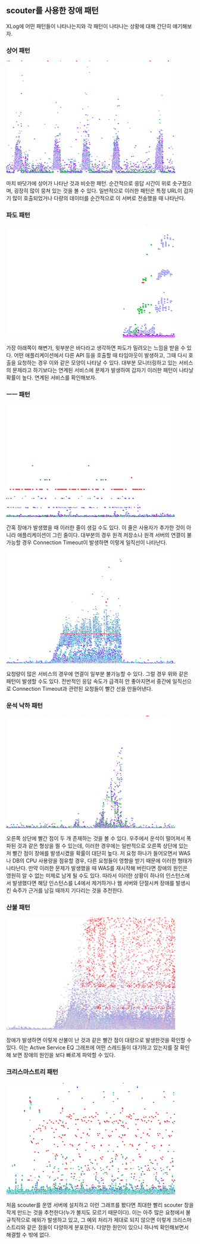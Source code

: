 ## scouter를 사용한 장애 패턴

XLog에 어떤 패턴들이 나타나는지와 각 패턴이 나타나는 상황에 대해 간단히 얘기해보자.



### 상어 패턴

![img](https://github.com/quick-starters/performance-monitoring/blob/main/scouter/images/%EC%83%81%EC%96%B4%ED%8C%A8%ED%84%B4.png)

마치 바닷가에 상어가 나타난 것과 비슷한 패턴. 순간적으로 응답 시간이 위로 솟구쳤으며, 굉장히 많이 뭉쳐 있는 것을 볼 수 있다. 일반적으로 이러한 패턴은 특정 URL이 갑자기 많이 호출되었거나 다량의 데이터를 순간적으로 이 서버로 전송했을 때 나타난다.



### 파도 패턴

![image-20211026170202149](https://github.com/quick-starters/performance-monitoring/blob/main/scouter/images/%ED%8C%8C%EB%8F%84%ED%8C%A8%ED%84%B4.png)

가장 아래쪽이 해변가, 윗부분은 바다라고 생각하면 파도가 밀려오는 느낌을 받을 수 있다. 어떤 애플리케이션에서 다른 API 등을 호출할 때 타임아웃이 발생하고, 그때 다시 호출을 요청하는 경우 이와 같은 모양이 나타날 수 있다. 대부분 모니터링하고 있는 서비스의 문제라고 하기보다는 연계된 서비스에 문제가 발생하여 갑자기 이러한 패턴이 나타날 확률이 높다. 연계된 서비스를 확인해보자.



### ㅡㅡ 패턴

![img](https://github.com/quick-starters/performance-monitoring/blob/main/scouter/images/%E3%85%A1%E3%85%A1%ED%8C%A8%ED%84%B4.png)

간혹 장애가 발생했을 때 이러한 줄이 생길 수도 있다. 이 줄은 사용자가 추가한 것이 아니라 애플리케이션이 그린 줄이다. 대부분의 경우 원격 저장소나 원격 서버의 연결이 불가능할 경우 Connection Timeout이 발생하면 이렇게 일직선이 나타난다.



![image-20211026191812162](https://github.com/quick-starters/performance-monitoring/blob/main/scouter/images/%EC%9D%BC%EC%9E%90%ED%8C%A8%ED%84%B42.png)

요청량이 많은 서비스의 경우에 연결이 일부분 불가능할 수 있다. 그럴 경우 위와 같은 패턴이 발생할 수도 있다. 전반적인 응답 속도가 급격히 안 좋아지면서 중간에 일직선으로 Connection Timeout과 관련된 요청들이 빨간 선을 만들어낸다.



### 운석 낙하 패턴

![img](https://github.com/quick-starters/performance-monitoring/blob/main/scouter/images/%EC%9A%B4%EC%84%9D%EB%82%99%ED%95%98%ED%8C%A8%ED%84%B4.png)

오른쪽 상단에 빨간 점이 두 개 존재하는 것을 볼 수 있다. 우주에서 운석이 떨어져서 폭파된 것과 같은 형상을 띌 수 있는데, 이러한 경우에는 일반적으로 오른쪽 상단에 있는 저 빨간 점이 장애를 발생시켰을 확률이 대단히 높다. 저 요청 하나가 들어오면서 WAS나 DB의 CPU 사용량을 점유할 경우, 다른 요청들이 영향을 받기 때문에 이러한 형태가 나타난다. 만약 이러한 문제가 발생했을 때 WAS를 재시작해 버린다면 장애의 원인은 영원히 알 수 없는 미제로 남게 될 수도 있다. 따라서 이러한 상황이 하나의 인스턴스에서 발생했다면 해당 인스턴스를 L4에서 제거하거나 웹 서버와 단절시켜 장애를 발생시킨 숙주가 근거를 남길 때까지 기다리는 것을 추천한다.



### 산불 패턴

![image-20211026192023646](https://github.com/quick-starters/performance-monitoring/blob/main/scouter/images/%EC%82%B0%EB%B6%88%ED%8C%A8%ED%84%B4.png)

장애가 발생하면 이렇게 산불이 난 것과 같은 빨간 점이 대량으로 발생한것을 확인할 수 있다. 이는 Active Service EQ 그래프에 어떤 스레드들이 대기하고 있는지를 잘 확인해 보면 장애의 원인을 보다 빠르게 파악할 수 있다.



### 크리스마스트리 패턴

![img](https://github.com/quick-starters/performance-monitoring/blob/main/scouter/images/%ED%81%AC%EB%A6%AC%EC%8A%A4%EB%A7%88%EC%8A%A4%ED%8A%B8%EB%A6%AC%ED%8C%A8%ED%84%B4.png)

처음 scouter를 운영 서버에 설치하고 이런 그래프를 봤다면 최대한 빨리 scouter 창을 작게 만드는 것을 추천한다(누가 볼지도 모르기 때문이다). 이는 아주 많은 요청에서 불규칙적으로 예외가 발생하고 있고, 그 예외 처리가 제대로 되지 않으면 이렇게 크리스마스트리와 같은 점들이 다양하게 분포한다. 다양한 원인이 있으니 하나씩 확인해보면서 해결할 수 밖에 없다.
